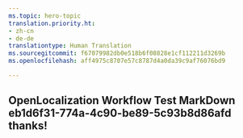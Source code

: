 ```yaml
---
ms.topic: hero-topic
translation.priority.ht:
- zh-cn
- de-de
translationtype: Human Translation
ms.sourcegitcommit: f67079982db0e518b6f08828e1cf112211d3269b
ms.openlocfilehash: aff4975c8707e57c8787d4a0da39c9af76076bd9

---
```

## OpenLocalization Workflow Test MarkDown eb1d6f31-774a-4c90-be89-5c93b8d86afd thanks!



<!--HONumber=Aug16_HO5-->


